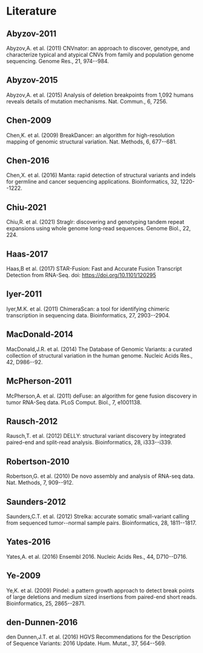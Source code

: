 # Literature

## Abyzov-2011

Abyzov,A. et al. (2011) CNVnator: an approach to discover, genotype,
    and characterize typical and atypical CNVs from family and
    population genome sequencing. Genome Res., 21, 974--984.

## Abyzov-2015

Abyzov,A. et al. (2015) Analysis of deletion breakpoints from 1,092
    humans reveals details of mutation mechanisms. Nat. Commun.,
    6, 7256.

## Chen-2009

Chen,K. et al. (2009) BreakDancer: an algorithm for high-resolution
    mapping of genomic structural variation. Nat. Methods, 6, 677--681.

## Chen-2016

Chen,X. et al. (2016) Manta: rapid detection of structural variants
    and indels for germline and cancer sequencing applications.
    Bioinformatics, 32, 1220--1222.

## Chiu-2021

Chiu,R. et al. (2021) Straglr: discovering and genotyping tandem repeat
    expansions using whole genome long-read sequences. Genome Biol., 22, 224.

## Haas-2017

Haas,B et al. (2017) STAR-Fusion: Fast and Accurate Fusion
    Transcript Detection from RNA-Seq. doi:
    <https://doi.org/10.1101/120295>

## Iyer-2011

Iyer,M.K. et al. (2011) ChimeraScan: a tool for identifying chimeric
    transcription in sequencing data. Bioinformatics, 27, 2903--2904.

## MacDonald-2014

MacDonald,J.R. et al. (2014) The Database of Genomic Variants: a
    curated collection of structural variation in the human genome.
    Nucleic Acids Res., 42, D986--92.

## McPherson-2011

McPherson,A. et al. (2011) deFuse: an algorithm for gene fusion
    discovery in tumor RNA-Seq data. PLoS Comput. Biol., 7, e1001138.

## Rausch-2012

Rausch,T. et al. (2012) DELLY: structural variant discovery by
    integrated paired-end and split-read analysis. Bioinformatics, 28,
    i333--i339.

## Robertson-2010

Robertson,G. et al. (2010) De novo assembly and analysis of RNA-seq
    data. Nat. Methods, 7, 909--912.

## Saunders-2012

Saunders,C.T. et al. (2012) Strelka: accurate somatic small-variant
    calling from sequenced tumor--normal sample pairs. Bioinformatics,
    28, 1811--1817.

## Yates-2016

Yates,A. et al. (2016) Ensembl 2016. Nucleic Acids Res., 44,
    D710--D716.

## Ye-2009

Ye,K. et al. (2009) Pindel: a pattern growth approach to detect
    break points of large deletions and medium sized insertions from
    paired-end short reads. Bioinformatics, 25, 2865--2871.

## den-Dunnen-2016

den Dunnen,J.T. et al. (2016) HGVS Recommendations for the
    Description of Sequence Variants: 2016 Update. Hum. Mutat., 37,
    564--569.
